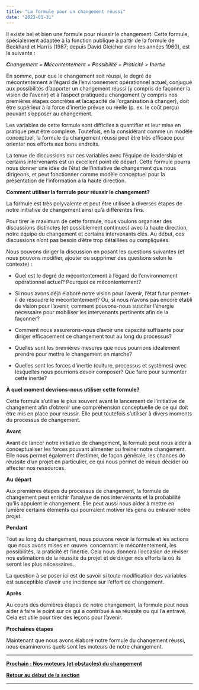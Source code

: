 ```yaml
---
title: "La formule pour un changement réussi"
date: "2023-01-31"
---
```


Il existe bel et bien une formule pour réussir le changement. Cette formule, spécialement adaptée à la fonction publique à partir de la formule de Beckhard et Harris (1987; depuis David Gleicher dans les années 1960), est la suivante :

_**C**hangement = **M**écontentement + **P**ossibilité + **P**raticité > **I**nertie_

En somme, pour que le changement soit réussi, le degré de mécontentement à l’égard de l’environnement opérationnel actuel, conjugué aux possibilités d’apporter un changement réussi (y compris de façonner la vision de l’avenir) et à l’aspect pratiquedu changement (y compris nos premières étapes concrètes et lacapacité de l’organisation à changer), doit être supérieur à la force d’inertie prévue ou réelle (p. ex. le coût perçu) pouvant s’opposer au changement.

Les variables de cette formule sont difficiles à quantifier et leur mise en pratique peut être complexe. Toutefois, en la considérant comme un modèle conceptuel, la formule du changement réussi peut être très efficace pour orienter nos efforts aux bons endroits.

La tenue de discussions sur ces variables avec l’équipe de leadership et certains intervenants est un excellent point de départ. Cette formule pourra nous donner une idée de l’état de l’initiative de changement que nous dirigeons, et peut fonctionner comme modèle conceptuel pour la présentation de l’information à la haute direction.

**Comment utiliser la formule pour réussir le changement?**

La formule est très polyvalente et peut être utilisée à diverses étapes de notre initiative de changement ainsi qu’à différentes fins.

Pour tirer le maximum de cette formule, nous voulons organiser des discussions distinctes (et possiblement continues) avec la haute direction, notre équipe du changement et certains intervenants clés. Au début, ces discussions n’ont pas besoin d’être trop détaillées ou compliquées.

Nous pouvons diriger la discussion en posant les questions suivantes (et nous pouvons modifier, ajouter ou supprimer des questions selon le contexte) :

- Quel est le degré de mécontentement à l’égard de l’environnement opérationnel actuel? Pourquoi ce mécontentement?

- Si nous avons déjà élaboré notre vision pour l’avenir, l’état futur permet-il de résoudre le mécontentement? Ou, si nous n’avons pas encore établi de vision pour l’avenir, comment pouvons-nous susciter l’énergie nécessaire pour mobiliser les intervenants pertinents afin de la façonner?

- Comment nous assurerons-nous d’avoir une capacité suffisante pour diriger efficacement ce changement tout au long du processus?

- Quelles sont les premières mesures que nous pourrions idéalement prendre pour mettre le changement en marche?

- Quelles sont les forces d’inertie (culture, processus et systèmes) avec lesquelles nous pourrions devoir composer? Que faire pour surmonter cette inertie?

  
**À quel moment devrions-nous utiliser cette formule?**

Cette formule s’utilise le plus souvent avant le lancement de l’initiative de changement afin d’obtenir une compréhension conceptuelle de ce qui doit être mis en place pour réussir. Elle peut toutefois s’utiliser à divers moments du processus de changement.

**Avant**

Avant de lancer notre initiative de changement, la formule peut nous aider à conceptualiser les forces pouvant alimenter ou freiner notre changement. Elle nous permet également d’estimer, de façon générale, les chances de réussite d’un projet en particulier, ce qui nous permet de mieux décider où affecter nos ressources.

**Au départ**

Aux premières étapes du processus de changement, la formule de changement peut enrichir l’analyse de nos intervenants et la probabilité qu’ils appuient le changement. Elle peut aussi nous aider à mettre en lumière certains éléments qui pourraient motiver les gens ou entraver notre projet.

**Pendant**

Tout au long du changement, nous pouvons revoir la formule et les actions  que nous avons mises en œuvre  concernant le mécontentement, les possibilités, la praticité et l’inertie. Cela nous donnera l’occasion de réviser nos estimations de la réussite du projet et de diriger nos efforts là où ils seront les plus nécessaires.

La question à se poser ici est de savoir si toute modification des variables est susceptible d’avoir une incidence sur l’effort de changement.

**Après**

Au cours des dernières étapes de notre changement, la formule peut nous aider à faire le point sur ce qui a contribué à sa réussite ou qui l’a entravé. Cela est utile pour tirer des leçons pour l’avenir.

**Prochaines étapes**

Maintenant que nous avons élaboré notre formule du changement réussi, nous examinerons quels sont les moteurs de notre changement.

* * *

[******Prochain : Nos moteurs (et obstacles) du changement******](/framework-for-leading-change/nos-moteurs-et-obstacles-du-changement/)

[**Retour au début de la section**](/framework-for-leading-change/jeter-les-bases-dun-changement-reussi/)

* * *
